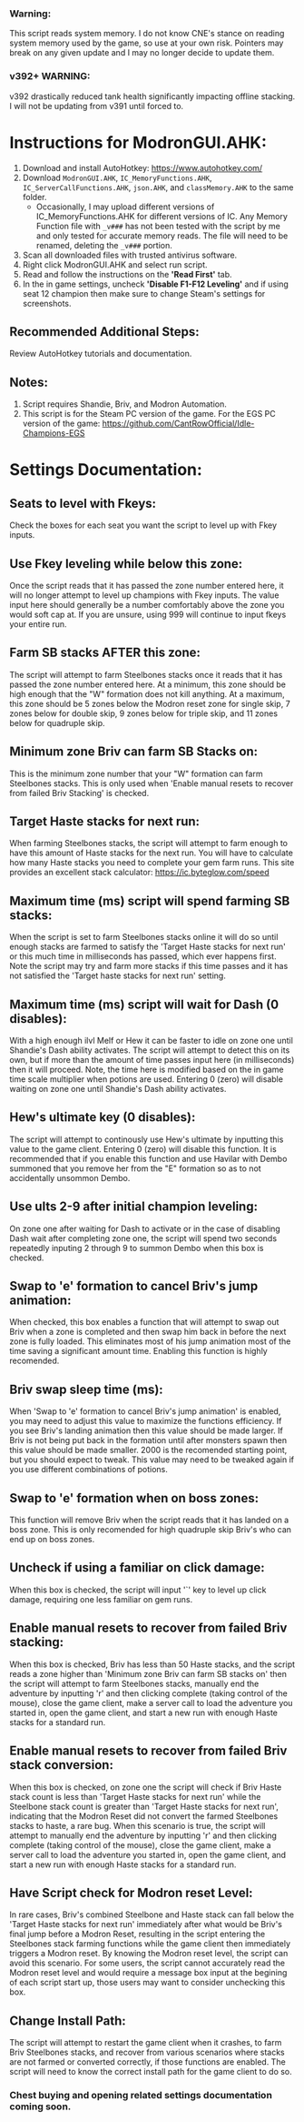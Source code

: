 ### Warning:
This script reads system memory. I do not know CNE's stance on reading system memory used by the game, so use at your own risk. Pointers may break on any given update and I may no longer decide to update them.

### v392+ WARNING:
v392 drastically reduced tank health significantly impacting offline stacking. I will not be updating from v391 until forced to.

# Instructions for ModronGUI.AHK:
1. Download and install AutoHotkey: https://www.autohotkey.com/
2. Download `ModronGUI.AHK`, `IC_MemoryFunctions.AHK`, `IC_ServerCallFunctions.AHK`, `json.AHK`, and `classMemory.AHK` to the same folder.
    * Occasionally, I may upload different versions of IC_MemoryFunctions.AHK for different versions of IC. Any Memory Function file with `_v###` has not been tested with the script by me and only tested for accurate memory reads. The file will need to be renamed, deleting the `_v###` portion.
3. Scan all downloaded files with trusted antivirus software.
4. Right click ModronGUI.AHK and select run script.
5. Read and follow the instructions on the **'Read First'** tab.
6. In the in game settings, uncheck **'Disable F1-F12 Leveling'** and if using seat 12 champion then make sure to change Steam's settings for screenshots.

## Recommended Additional Steps:
Review AutoHotkey tutorials and documentation.

## Notes:
1. Script requires Shandie, Briv, and Modron Automation.
2. This script is for the Steam PC version of the game. For the EGS PC version of the game: https://github.com/CantRowOfficial/Idle-Champions-EGS

# Settings Documentation:

## Seats to level with Fkeys:
Check the boxes for each seat you want the script to level up with Fkey inputs.

## Use Fkey leveling while below this zone:
Once the script reads that it has passed the zone number entered here, it will no longer attempt to level up champions with Fkey inputs. The value input here should generally be a number comfortably above the zone you would soft cap at. If you are unsure, using 999 will continue to input fkeys your entire run.

## Farm SB stacks AFTER this zone:
The script will attempt to farm Steelbones stacks once it reads that it has passed the zone number entered here. At a minimum, this zone should be high enough that the "W" formation does not kill anything. At a maximum, this zone should be 5 zones below the Modron reset zone for single skip, 7 zones below for double skip, 9 zones below for triple skip, and 11 zones below for quadruple skip.

## Minimum zone Briv can farm SB Stacks on:
This is the minimum zone number that your "W" formation can farm Steelbones stacks. This is only used when 'Enable manual resets to recover from failed Briv Stacking' is checked.

## Target Haste stacks for next run:
When farming Steelbones stacks, the script will attempt to farm enough to have this amount of Haste stacks for the next run. You will have to calculate how many Haste stacks you need to complete your gem farm runs. This site provides an excellent stack calculator: https://ic.byteglow.com/speed

## Maximum time (ms) script will spend farming SB stacks:
When the script is set to farm Steelbones stacks online it will do so until enough stacks are farmed to satisfy the 'Target Haste stacks for next run' or this much time in milliseconds has passed, which ever happens first. Note the script may try and farm more stacks if this time passes and it has not satisfied the 'Target haste stacks for next run' setting.

## Maximum time (ms) script will wait for Dash (0 disables):
With a high enough ilvl Melf or Hew it can be faster to idle on zone one until Shandie's Dash ability activates. The script will attempt to detect this on its own, but if more than the amount of time passes input here (in milliseconds) then it will proceed. Note, the time here is modified based on the in game time scale multiplier when potions are used. Entering 0 (zero) will disable waiting on zone one until Shandie's Dash ability activates.

## Hew's ultimate key (0 disables):
The script will attempt to continously use Hew's ultimate by inputting this value to the game client. Entering 0 (zero) will disable this function. It is recommended that if you enable this function and use Havilar with Dembo summoned that you remove her from the "E" formation so as to not accidentally unsommon Dembo.

## Use ults 2-9 after initial champion leveling:
On zone one after waiting for Dash to activate or in the case of disabling Dash wait after completing zone one, the script will spend two seconds repeatedly inputing 2 through 9 to summon Dembo when this box is checked.

## Swap to 'e' formation to cancel Briv's jump animation:
When checked, this box enables a function that will attempt to swap out Briv when a zone is completed and then swap him back in before the next zone is fully loaded. This eliminates most of his jump animation most of the time saving a significant amount time. Enabling this function is highly recomended.

## Briv swap sleep time (ms):
When 'Swap to 'e' formation to cancel Briv's jump animation' is enabled, you may need to adjust this value to maximize the functions efficiency. If you see Briv's landing animation then this value should be made larger. If Briv is not being put back in the formation until after monsters spawn then this value should be made smaller. 2000 is the recomended starting point, but you should expect to tweak. This value may need to be tweaked again if you use different combinations of potions.

## Swap to 'e' formation when on boss zones:
This function will remove Briv when the script reads that it has landed on a boss zone. This is only recomended for high quadruple skip Briv's who can end up on boss zones.

## Uncheck if using a familiar on click damage:
When this box is checked, the script will input '\`' key to level up click damage, requiring one less familiar on gem runs.

## Enable manual resets to recover from failed Briv stacking:
When this box is checked, Briv has less than 50 Haste stacks, and the script reads a zone higher than 'Minimum zone Briv can farm SB stacks on' then the script will attempt to farm Steelbones stacks, manually end the adventure by inputting 'r' and then clicking complete (taking control of the mouse), close the game client, make a server call to load the adventure you started in, open the game client, and start a new run with enough Haste stacks for a standard run.

## Enable manual resets to recover from failed Briv stack conversion:
When this box is checked, on zone one the script will check if Briv Haste stack count is less than 'Target Haste stacks for next run' while the Steelbone stack count is greater than 'Target Haste stacks for next run', indicating that the Modron Reset did not convert the farmed Steelbones stacks to haste, a rare bug. When this scenario is true, the script will attempt to manually end the adventure by inputting 'r' and then clicking complete (taking control of the mouse), close the game client, make a server call to load the adventure you started in, open the game client, and start a new run with enough Haste stacks for a standard run.

## Have Script check for Modron reset Level:
In rare cases, Briv's combined Steelbone and Haste stack can fall below the 'Target Haste stacks for next run' immediately after what would be Briv's final jump before a Modron Reset, resulting in the script entering the Steelbones stack farming functions while the game client then immediately triggers a Modron reset. By knowing the Modron reset level, the script can avoid this scenario. For some users, the script cannot accurately read the Modron reset level and would require a message box input at the begining of each script start up, those users may want to consider unchecking this box.

## Change Install Path:
The script will attempt to restart the game client when it crashes, to farm Briv Steelbones stacks, and recover from various scenarios where stacks are not farmed or converted correctly, if those functions are enabled. The script will need to know the correct install path for the game client to do so.

### Chest buying and opening related settings documentation coming soon.
